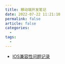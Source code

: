 ```yaml
---
title: 移动端开发笔记
date: 2022-07-22 11:21:10
permalink: false
article: false
categories:
  -
tags:
  - 
---
```



- [IOS兼容性问题记录](./ios-bug.html)




